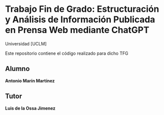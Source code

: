 # Trabajo Fin de Grado: Estructuración y Análisis de Información Publicada en Prensa Web mediante ChatGPT

Universidad [UCLM]  

Este repositorio contiene el código realizado para dicho TFG

## Alumno

**Antonio Marín Martínez**  


## Tutor

**Luis de la Ossa Jimenez**  
